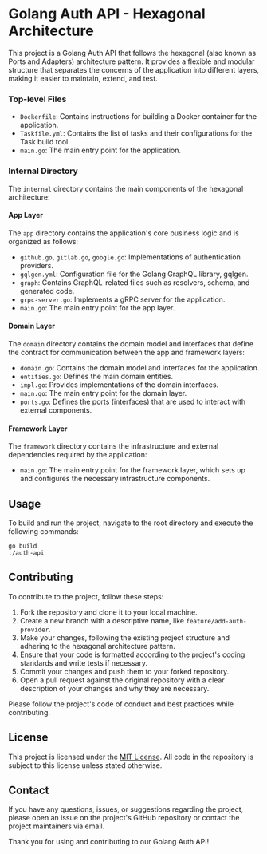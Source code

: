 # Golang Auth API - Hexagonal Architecture

This project is a Golang Auth API that follows the hexagonal (also known as Ports and Adapters) architecture pattern. It provides a flexible and modular structure that separates the concerns of the application into different layers, making it easier to maintain, extend, and test.

### Top-level Files

- `Dockerfile`: Contains instructions for building a Docker container for the application.
- `Taskfile.yml`: Contains the list of tasks and their configurations for the Task build tool.
- `main.go`: The main entry point for the application.

### Internal Directory

The `internal` directory contains the main components of the hexagonal architecture:

#### App Layer

The `app` directory contains the application's core business logic and is organized as follows:

- `github.go`, `gitlab.go`, `google.go`: Implementations of authentication providers.
- `gqlgen.yml`: Configuration file for the Golang GraphQL library, gqlgen.
- `graph`: Contains GraphQL-related files such as resolvers, schema, and generated code.
- `grpc-server.go`: Implements a gRPC server for the application.
- `main.go`: The main entry point for the app layer.

#### Domain Layer

The `domain` directory contains the domain model and interfaces that define the contract for communication between the app and framework layers:

- `domain.go`: Contains the domain model and interfaces for the application.
- `entities.go`: Defines the main domain entities.
- `impl.go`: Provides implementations of the domain interfaces.
- `main.go`: The main entry point for the domain layer.
- `ports.go`: Defines the ports (interfaces) that are used to interact with external components.

#### Framework Layer

The `framework` directory contains the infrastructure and external dependencies required by the application:

- `main.go`: The main entry point for the framework layer, which sets up and configures the necessary infrastructure components.

## Usage

To build and run the project, navigate to the root directory and execute the following commands:

```
go build
./auth-api
```

## Contributing

To contribute to the project, follow these steps:

1. Fork the repository and clone it to your local machine.
2. Create a new branch with a descriptive name, like `feature/add-auth-provider`.
3. Make your changes, following the existing project structure and adhering to the hexagonal architecture pattern.
4. Ensure that your code is formatted according to the project's coding standards and write tests if necessary.
5. Commit your changes and push them to your forked repository.
6. Open a pull request against the original repository with a clear description of your changes and why they are necessary.

Please follow the project's code of conduct and best practices while contributing.

## License

This project is licensed under the [MIT License](../LICENSE). All code in the repository is subject to this license unless stated otherwise.

## Contact

If you have any questions, issues, or suggestions regarding the project, please open an issue on the project's GitHub repository or contact the project maintainers via email.

Thank you for using and contributing to our Golang Auth API!
